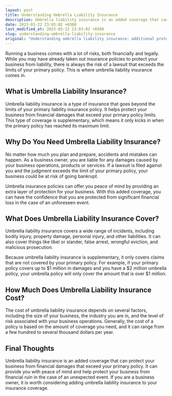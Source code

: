 ```yaml
---
layout: post
title: Understanding Umbrella Liability Insurance
description: Umbrella liability insurance is an added coverage that can protect your business from financial damages that exceed your primary policy. This article covers the basics of umbrella liability insurance and how it can be beneficial for businesses.
date: 2023-03-22 23:03:02 +0300
last_modified_at: 2023-03-22 23:03:02 +0300
slug: understanding-umbrella-liability-insurance
original: "Understanding umbrella liability insurance: additional protection for your business"
---
```

Running a business comes with a lot of risks, both financially and legally. While you may have already taken out insurance policies to protect your business from liability, there is always the risk of a lawsuit that exceeds the limits of your primary policy. This is where umbrella liability insurance comes in. 

## What is Umbrella Liability Insurance? 

Umbrella liability insurance is a type of insurance that goes beyond the limits of your primary liability insurance policy. It helps protect your business from financial damages that exceed your primary policy limits. This type of coverage is supplementary, which means it only kicks in when the primary policy has reached its maximum limit. 

## Why Do You Need Umbrella Liability Insurance? 

No matter how much you plan and prepare, accidents and mistakes can happen. As a business owner, you are liable for any damages caused by your business operations, products or services. If a lawsuit is filed against you and the judgment exceeds the limit of your primary policy, your business could be at risk of going bankrupt. 

Umbrella insurance policies can offer you peace of mind by providing an extra layer of protection for your business. With this added coverage, you can have the confidence that you are protected from significant financial loss in the case of an unforeseen event. 

## What Does Umbrella Liability Insurance Cover? 

Umbrella liability insurance covers a wide range of incidents, including bodily injury, property damage, personal injury, and other liabilities. It can also cover things like libel or slander, false arrest, wrongful eviction, and malicious prosecution. 

Because umbrella liability insurance is supplementary, it only covers claims that are not covered by your primary policy. For example, if your primary policy covers up to $1 million in damages and you have a $2 million umbrella policy, your umbrella policy will only cover the amount that is over $1 million. 

## How Much Does Umbrella Liability Insurance Cost? 

The cost of umbrella liability insurance depends on several factors, including the size of your business, the industry you are in, and the level of risk associated with your business operations. Generally, the cost of a policy is based on the amount of coverage you need, and it can range from a few hundred to several thousand dollars per year. 

## Final Thoughts 

Umbrella liability insurance is an added coverage that can protect your business from financial damages that exceed your primary policy. It can provide you with peace of mind and help protect your business from financial ruin in the case of an unexpected event. If you are a business owner, it is worth considering adding umbrella liability insurance to your insurance coverage.
